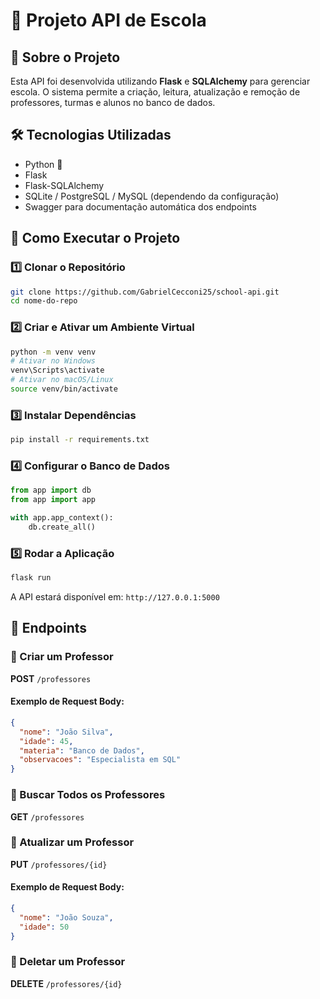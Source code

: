 # 📌 Projeto API de Escola

## 📖 Sobre o Projeto
Esta API foi desenvolvida utilizando **Flask** e **SQLAlchemy** para gerenciar escola. O sistema permite a criação, leitura, atualização e remoção de professores, turmas e alunos  no banco de dados.

## 🛠️ Tecnologias Utilizadas
- Python 🐍
- Flask
- Flask-SQLAlchemy
- SQLite / PostgreSQL / MySQL (dependendo da configuração)
- Swagger para documentação automática dos endpoints

## 🚀 Como Executar o Projeto
### 1️⃣ Clonar o Repositório
```bash
git clone https://github.com/GabrielCecconi25/school-api.git
cd nome-do-repo
```

### 2️⃣ Criar e Ativar um Ambiente Virtual
```bash
python -m venv venv
# Ativar no Windows
venv\Scripts\activate
# Ativar no macOS/Linux
source venv/bin/activate
```

### 3️⃣ Instalar Dependências
```bash
pip install -r requirements.txt
```

### 4️⃣ Configurar o Banco de Dados
```python
from app import db
from app import app

with app.app_context():
    db.create_all()
```

### 5️⃣ Rodar a Aplicação
```bash
flask run
```
A API estará disponível em: `http://127.0.0.1:5000`

## 📌 Endpoints

### 📌 Criar um Professor
**POST** `/professores`
#### Exemplo de Request Body:
```json
{
  "nome": "João Silva",
  "idade": 45,
  "materia": "Banco de Dados",
  "observacoes": "Especialista em SQL"
}
```

### 📌 Buscar Todos os Professores
**GET** `/professores`

### 📌 Atualizar um Professor
**PUT** `/professores/{id}`
#### Exemplo de Request Body:
```json
{
  "nome": "João Souza",
  "idade": 50
}
```

### 📌 Deletar um Professor
**DELETE** `/professores/{id}`
